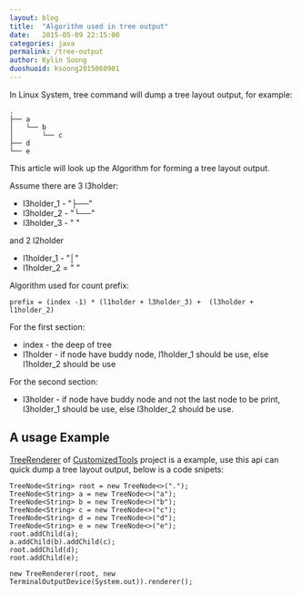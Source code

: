 ```yaml
---
layout: blog
title:  "Algorithm used in tree output"
date:   2015-05-09 22:15:00
categories: java
permalink: /tree-output
author: Kylin Soong
duoshuoid: ksoong2015060901
---
```


In Linux System, tree command will dump a tree layout output, for example:

~~~
.
├── a
│   └── b
│       └── c
├── d
└── e
~~~

This article will look up the Algorithm for forming a tree layout output.

Assume there are 3 l3holder:
* l3holder_1 - "├──"
* l3holder_2 - "└──"
* l3holder_3 - "   "

and 2 l2holder
* l1holder_1 - "│"
* l1holder_2 = " "

Algorithm used for count prefix: 
~~~
prefix = (index -1) * (l1holder + l3holder_3) +  (l3holder + l1holder_2)
~~~

For the first section:
* index    - the deep of tree
* l1holder - if node have buddy node, l1holder_1 should be use, else l1holder_2 should be use

For the second section:
* l3holder - if node have buddy node and not the last node to be print, l3holder_1 should be use, else l3holder_2 should be use.

## A usage Example

[TreeRenderer](https://github.com/kylinsoong/CustomizedTools/blob/master/core/src/main/java/com/customized/tools/renderer/TreeRenderer.java) of [CustomizedTools](https://github.com/kylinsoong/CustomizedTools) project is a example, use this api can quick dump a tree layout output, below is a code snipets:

~~~
TreeNode<String> root = new TreeNode<>(".");
TreeNode<String> a = new TreeNode<>("a");
TreeNode<String> b = new TreeNode<>("b");
TreeNode<String> c = new TreeNode<>("c");
TreeNode<String> d = new TreeNode<>("d");
TreeNode<String> e = new TreeNode<>("e");
root.addChild(a);
a.addChild(b).addChild(c);
root.addChild(d);
root.addChild(e);
		
new TreeRenderer(root, new TerminalOutputDevice(System.out)).renderer();
~~~

